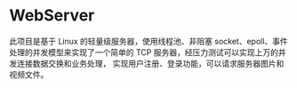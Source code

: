 # WebServer
此项目是基于 Linux 的轻量级服务器，使用线程池、非阻塞 socket、epoll、事件处理的并发模型来实现了一个简单的 TCP 服务器，经压力测试可以实现上万的并发连接数据交换和业务处理，
实现用户注册、登录功能，可以请求服务器图片和视频文件。
